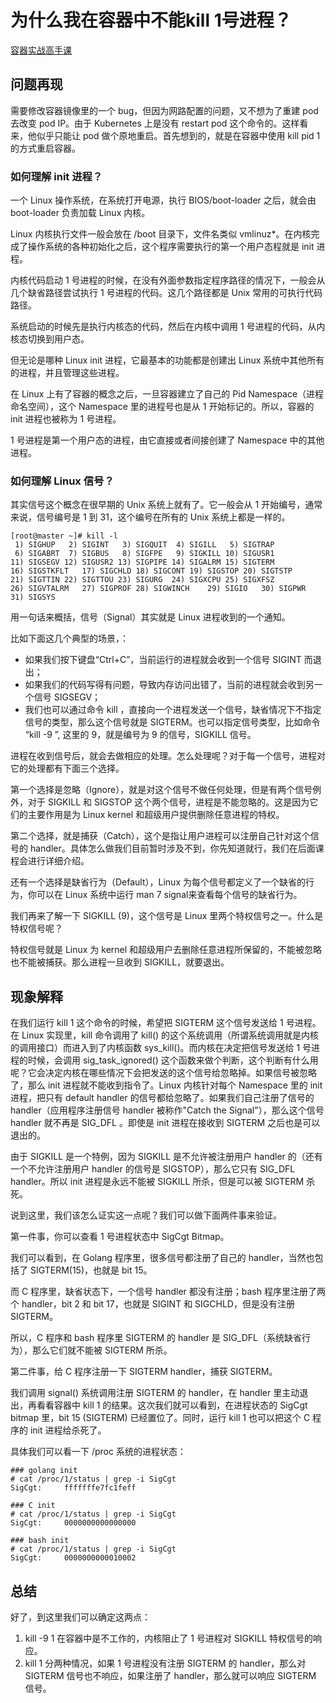 # 为什么我在容器中不能kill 1号进程？

[容器实战高手课
](https://time.geekbang.org/column/article/309423)

## 问题再现

需要修改容器镜像里的一个 bug，但因为网路配置的问题，又不想为了重建 pod 去改变 pod IP。由于 Kubernetes 上是没有 restart pod 这个命令的。这样看来，他似乎只能让 pod 做个原地重启。首先想到的，就是在容器中使用 kill pid 1 的方式重启容器。

### 如何理解 init 进程？

一个 Linux 操作系统，在系统打开电源，执行 BIOS/boot-loader 之后，就会由 boot-loader 负责加载 Linux 内核。

Linux 内核执行文件一般会放在 /boot 目录下，文件名类似 vmlinuz*。在内核完成了操作系统的各种初始化之后，这个程序需要执行的第一个用户态程就是 init 进程。

内核代码启动 1 号进程的时候，在没有外面参数指定程序路径的情况下，一般会从几个缺省路径尝试执行 1 号进程的代码。这几个路径都是 Unix 常用的可执行代码路径。

系统启动的时候先是执行内核态的代码，然后在内核中调用 1 号进程的代码，从内核态切换到用户态。

但无论是哪种 Linux init 进程，它最基本的功能都是创建出 Linux 系统中其他所有的进程，并且管理这些进程。

在 Linux 上有了容器的概念之后，一旦容器建立了自己的 Pid Namespace（进程命名空间），这个 Namespace 里的进程号也是从 1 开始标记的。所以，容器的 init 进程也被称为 1 号进程。

1 号进程是第一个用户态的进程，由它直接或者间接创建了 Namespace 中的其他进程。

### 如何理解 Linux 信号？

其实信号这个概念在很早期的 Unix 系统上就有了。它一般会从 1 开始编号，通常来说，信号编号是 1 到 31，这个编号在所有的 Unix 系统上都是一样的。

```
[root@master ~]# kill -l
 1) SIGHUP   2) SIGINT   3) SIGQUIT  4) SIGILL   5) SIGTRAP
 6) SIGABRT  7) SIGBUS   8) SIGFPE   9) SIGKILL 10) SIGUSR1
11) SIGSEGV 12) SIGUSR2 13) SIGPIPE 14) SIGALRM 15) SIGTERM
16) SIGSTKFLT   17) SIGCHLD 18) SIGCONT 19) SIGSTOP 20) SIGTSTP
21) SIGTTIN 22) SIGTTOU 23) SIGURG  24) SIGXCPU 25) SIGXFSZ
26) SIGVTALRM   27) SIGPROF 28) SIGWINCH    29) SIGIO   30) SIGPWR
31) SIGSYS
```

用一句话来概括，信号（Signal）其实就是 Linux 进程收到的一个通知。

比如下面这几个典型的场景，：

+ 如果我们按下键盘“Ctrl+C”，当前运行的进程就会收到一个信号 SIGINT 而退出；
+ 如果我们的代码写得有问题，导致内存访问出错了，当前的进程就会收到另一个信号 SIGSEGV；
+ 我们也可以通过命令 kill <pid>，直接向一个进程发送一个信号，缺省情况下不指定信号的类型，那么这个信号就是 SIGTERM。也可以指定信号类型，比如命令 “kill -9 ”, 这里的 9，就是编号为 9 的信号，SIGKILL 信号。

进程在收到信号后，就会去做相应的处理。怎么处理呢？对于每一个信号，进程对它的处理都有下面三个选择。

第一个选择是忽略（Ignore），就是对这个信号不做任何处理，但是有两个信号例外，对于 SIGKILL 和 SIGSTOP 这个两个信号，进程是不能忽略的。这是因为它们的主要作用是为 Linux kernel 和超级用户提供删除任意进程的特权。

第二个选择，就是捕获（Catch），这个是指让用户进程可以注册自己针对这个信号的 handler。具体怎么做我们目前暂时涉及不到，你先知道就行，我们在后面课程会进行详细介绍。

还有一个选择是缺省行为（Default），Linux 为每个信号都定义了一个缺省的行为，你可以在 Linux 系统中运行 man 7 signal来查看每个信号的缺省行为。

我们再来了解一下 SIGKILL (9)，这个信号是 Linux 里两个特权信号之一。什么是特权信号呢？

特权信号就是 Linux 为 kernel 和超级用户去删除任意进程所保留的，不能被忽略也不能被捕获。那么进程一旦收到 SIGKILL，就要退出。

## 现象解释

在我们运行 kill 1 这个命令的时候，希望把 SIGTERM 这个信号发送给 1 号进程。在 Linux 实现里，kill 命令调用了 kill() 的这个系统调用（所谓系统调用就是内核的调用接口）而进入到了内核函数 sys_kill()。而内核在决定把信号发送给 1 号进程的时候，会调用 sig_task_ignored() 这个函数来做个判断，这个判断有什么用呢？它会决定内核在哪些情况下会把发送的这个信号给忽略掉。如果信号被忽略了，那么 init 进程就不能收到指令了。Linux 内核针对每个 Namespace 里的 init 进程，把只有 default handler 的信号都给忽略了。如果我们自己注册了信号的 handler（应用程序注册信号 handler 被称作"Catch the Signal"），那么这个信号 handler 就不再是 SIG_DFL 。即使是 init 进程在接收到 SIGTERM 之后也是可以退出的。

由于 SIGKILL 是一个特例，因为 SIGKILL 是不允许被注册用户 handler 的（还有一个不允许注册用户 handler 的信号是 SIGSTOP），那么它只有 SIG_DFL handler。所以 init 进程是永远不能被 SIGKILL 所杀，但是可以被 SIGTERM 杀死。

说到这里，我们该怎么证实这一点呢？我们可以做下面两件事来验证。

第一件事，你可以查看 1 号进程状态中 SigCgt Bitmap。

我们可以看到，在 Golang 程序里，很多信号都注册了自己的 handler，当然也包括了 SIGTERM(15)，也就是 bit 15。

而 C 程序里，缺省状态下，一个信号 handler 都没有注册；bash 程序里注册了两个 handler，bit 2 和 bit 17，也就是 SIGINT 和 SIGCHLD，但是没有注册 SIGTERM。

所以，C 程序和 bash 程序里 SIGTERM 的 handler 是 SIG_DFL（系统缺省行为），那么它们就不能被 SIGTERM 所杀。

第二件事，给 C 程序注册一下 SIGTERM handler，捕获 SIGTERM。

我们调用 signal() 系统调用注册 SIGTERM 的 handler，在 handler 里主动退出，再看看容器中 kill 1 的结果。这次我们就可以看到，在进程状态的 SigCgt bitmap 里，bit 15 (SIGTERM) 已经置位了。同时，运行 kill 1 也可以把这个 C 程序的 init 进程给杀死了。

具体我们可以看一下 /proc 系统的进程状态：
 
```
### golang init
# cat /proc/1/status | grep -i SigCgt
SigCgt:     fffffffe7fc1feff

### C init
# cat /proc/1/status | grep -i SigCgt
SigCgt:     0000000000000000

### bash init
# cat /proc/1/status | grep -i SigCgt
SigCgt:     0000000000010002

```

## 总结

好了，到这里我们可以确定这两点：

1. kill -9 1 在容器中是不工作的，内核阻止了 1 号进程对 SIGKILL 特权信号的响应。
2. kill 1 分两种情况，如果 1 号进程没有注册 SIGTERM 的 handler，那么对 SIGTERM 信号也不响应，如果注册了 handler，那么就可以响应 SIGTERM 信号。

